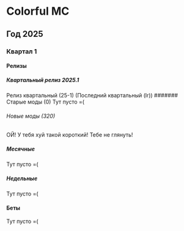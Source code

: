 # Colorful MC
## Год 2025
### Квартал 1
#### Релизы
##### Квартальный релиз 2025.1
Релиз квартальный (25-1) (Последний квартальный (lr))
####### Старые моды (0)
Тут пусто =(
###### Новые моды (320)
ОЙ! У тебя хуй такой короткий!
Тебе не глянуть!
##### Месячные
Тут пусто =(
##### Недельные
Тут пусто =(
#### Беты
Тут пусто =(
